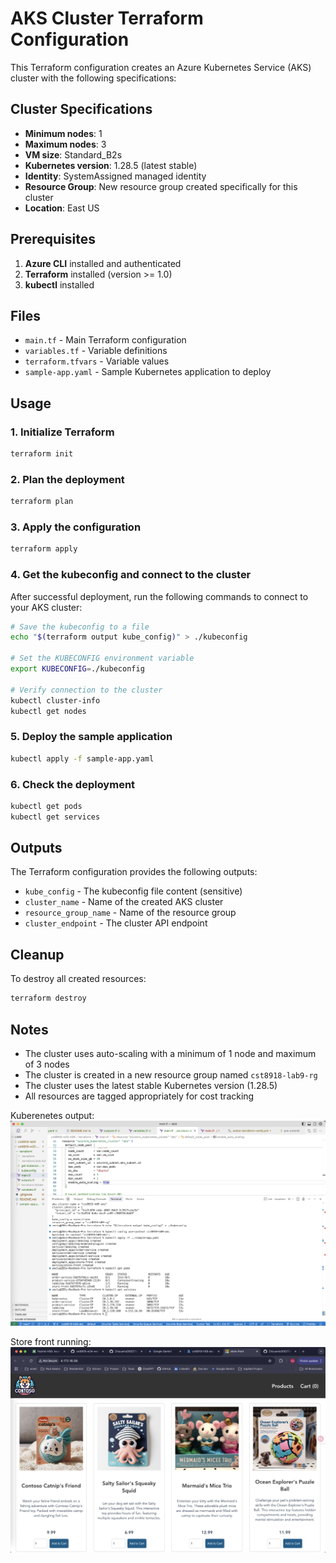 # AKS Cluster Terraform Configuration

This Terraform configuration creates an Azure Kubernetes Service (AKS) cluster with the following specifications:

## Cluster Specifications

- **Minimum nodes**: 1
- **Maximum nodes**: 3
- **VM size**: Standard_B2s
- **Kubernetes version**: 1.28.5 (latest stable)
- **Identity**: SystemAssigned managed identity
- **Resource Group**: New resource group created specifically for this cluster
- **Location**: East US

## Prerequisites

1. **Azure CLI** installed and authenticated
2. **Terraform** installed (version >= 1.0)
3. **kubectl** installed

## Files

- `main.tf` - Main Terraform configuration
- `variables.tf` - Variable definitions
- `terraform.tfvars` - Variable values
- `sample-app.yaml` - Sample Kubernetes application to deploy

## Usage

### 1. Initialize Terraform

```bash
terraform init
```

### 2. Plan the deployment

```bash
terraform plan
```

### 3. Apply the configuration

```bash
terraform apply
```

### 4. Get the kubeconfig and connect to the cluster

After successful deployment, run the following commands to connect to your AKS cluster:

```bash
# Save the kubeconfig to a file
echo "$(terraform output kube_config)" > ./kubeconfig

# Set the KUBECONFIG environment variable
export KUBECONFIG=./kubeconfig

# Verify connection to the cluster
kubectl cluster-info
kubectl get nodes
```

### 5. Deploy the sample application

```bash
kubectl apply -f sample-app.yaml
```

### 6. Check the deployment

```bash
kubectl get pods
kubectl get services
```

## Outputs

The Terraform configuration provides the following outputs:

- `kube_config` - The kubeconfig file content (sensitive)
- `cluster_name` - Name of the created AKS cluster
- `resource_group_name` - Name of the resource group
- `cluster_endpoint` - The cluster API endpoint

## Cleanup

To destroy all created resources:

```bash
terraform destroy
```

## Notes

- The cluster uses auto-scaling with a minimum of 1 node and maximum of 3 nodes
- The cluster is created in a new resource group named `cst8918-lab9-rg`
- The cluster uses the latest stable Kubernetes version (1.28.5)
- All resources are tagged appropriately for cost tracking


Kuberenetes output:
![Kubectl Applied](kubectl_applied.png)

Store front running:
![Store Front](store_front.png)

